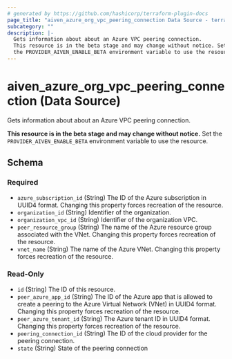 ```yaml
---
# generated by https://github.com/hashicorp/terraform-plugin-docs
page_title: "aiven_azure_org_vpc_peering_connection Data Source - terraform-provider-aiven"
subcategory: ""
description: |-
  Gets information about about an Azure VPC peering connection.
  This resource is in the beta stage and may change without notice. Set
  the PROVIDER_AIVEN_ENABLE_BETA environment variable to use the resource.
---
```


# aiven_azure_org_vpc_peering_connection (Data Source)

Gets information about about an Azure VPC peering connection.

**This resource is in the beta stage and may change without notice.** Set
the `PROVIDER_AIVEN_ENABLE_BETA` environment variable to use the resource.



<!-- schema generated by tfplugindocs -->
## Schema

### Required

- `azure_subscription_id` (String) The ID of the Azure subscription in UUID4 format. Changing this property forces recreation of the resource.
- `organization_id` (String) Identifier of the organization.
- `organization_vpc_id` (String) Identifier of the organization VPC.
- `peer_resource_group` (String) The name of the Azure resource group associated with the VNet. Changing this property forces recreation of the resource.
- `vnet_name` (String) The name of the Azure VNet. Changing this property forces recreation of the resource.

### Read-Only

- `id` (String) The ID of this resource.
- `peer_azure_app_id` (String) The ID of the Azure app that is allowed to create a peering to the Azure Virtual Network (VNet) in UUID4 format. Changing this property forces recreation of the resource.
- `peer_azure_tenant_id` (String) The Azure tenant ID in UUID4 format. Changing this property forces recreation of the resource.
- `peering_connection_id` (String) The ID of the cloud provider for the peering connection.
- `state` (String) State of the peering connection
